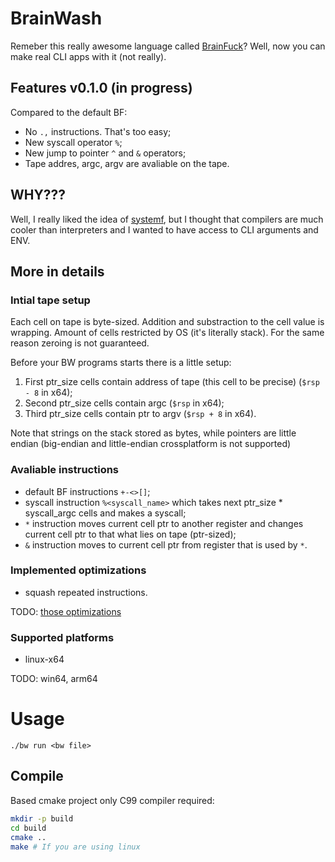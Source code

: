 # BrainWash

Remeber this really awesome language called [BrainFuck](https://en.wikipedia.org/wiki/Brainfuck)? Well, now you can make real CLI apps with it (not really).

## Features v0.1.0 (in progress)

Compared to the default BF:
- No `.,` instructions. That's too easy;
- New syscall operator `%`;
- New jump to pointer `^` and `&` operators;
- Tape addres, argc, argv are avaliable on the tape.

## WHY???

Well, I really liked the idea of [systemf](https://github.com/ajyoon/systemf), but I thought that compilers are much cooler than interpreters and I wanted to have access to CLI arguments and ENV.

## More in details

### Intial tape setup

Each cell on tape is byte-sized. Addition and substraction to the cell value is wrapping. Amount of cells restricted by OS (it's literally stack). For the same reason zeroing is not guaranteed.

Before your BW programs starts there is a little setup:
1. First ptr_size cells contain address of tape (this cell to be precise) (`$rsp - 8` in x64);
2. Second ptr_size cells contain argc (`$rsp` in x64);
3. Third ptr_size cells contain ptr to argv (`$rsp + 8` in x64).

Note that strings on the stack stored as bytes, while pointers are little endian (big-endian and little-endian crossplatform is not supported)

### Avaliable instructions

- default BF instructions `+-<>[]`;
- syscall instruction `%<syscall_name>` which takes next ptr_size * syscall_argc cells and makes a syscall;
- `*` instruction moves current cell ptr to another register and changes current cell ptr to that what lies on tape (ptr-sized);
- `&` instruction moves to current cell ptr from register that is used by `*`.

### Implemented optimizations

- squash repeated instructions.

TODO: [those optimizations](http://calmerthanyouare.org/2015/01/07/optimizing-brainfuck.html)

### Supported platforms

- linux-x64

TODO: win64, arm64

# Usage

```
./bw run <bw file>
```

## Compile

Based cmake project only C99 compiler required:
```sh
mkdir -p build
cd build
cmake ..
make # If you are using linux
```
